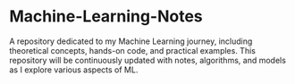 # Machine-Learning-Notes
A repository dedicated to my Machine Learning journey, including theoretical concepts, hands-on code, and practical examples. This repository will be continuously updated with notes, algorithms, and models as I explore various aspects of ML.

